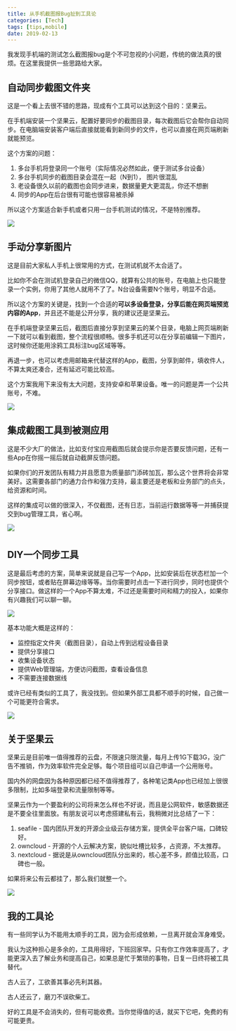 ```yaml
---
title: 从手机截图报Bug扯到工具论
categories: [Tech]
tags: [tips,mobile]
date: 2019-02-13
---
```


我发现手机端的测试怎么截图报bug是个不可忽视的小问题，传统的做法真的很烦。在这里我提供一些思路给大家。

<!-- more -->

## 自动同步截图文件夹

这是一个看上去很不错的思路，现成有个工具可以达到这个目的：坚果云。

在手机端安装一个坚果云，配置好要同步的截图目录，每次截图后它会帮你自动同步。在电脑端安装客户端后直接就能看到新同步的文件，也可以直接在网页端刷新就能预览。

这个方案的问题：
1.	多台手机将登录同一个账号（实际情况必然如此，便于测试多台设备）
2.	多台手机同步的截图目录会混在一起（N到1）， 图片很混乱
3.	老设备很久以前的截图也会同步进来，数据量更大更混乱，你还不想删
4.	同步的App在后台很有可能也很容易被杀掉

所以这个方案适合新手机或者只用一台手机测试的情况，不是特别推荐。

![](https://tobyqin.github.io/images/2019-02/201901051013491325.JPG)

## 手动分享新图片

这是目前大家私人手机上很常用的方式，在测试机就不太合适了。

比如你不会在测试机登录自己的微信QQ，就算有公共的账号，在电脑上也只能登录一个实例，你用了其他人就用不了了。N台设备需要N个账号，明显不合适。

所以这个方案的关键是，找到一个合适的**可以多设备登录，分享后能在网页端预览内容的App**，并且还不能是公开分享，我的建议还是坚果云。

在手机端登录坚果云后，截图后直接分享到坚果云的某个目录，电脑上网页端刷新一下就可以看到截图，整个流程很顺畅。很多手机还可以在分享前编辑一下图片，这时候你还能用涂鸦工具标注bug区域等等。

再退一步，也可以考虑用邮箱来代替这样的App，截图，分享到邮件，填收件人，不算太爽还凑合，还有延迟可能比较高。

这个方案我用下来没有太大问题，支持安卓和苹果设备。唯一的问题是弄一个公共账号，不难。

![](https://tobyqin.github.io/images/2019-02/201901051004382311.JPG)

## 集成截图工具到被测应用

这是不少大厂的做法，比如支付宝应用截图后就会提示你是否要反馈问题，还有一些App在你摇一摇后就自动截屏反馈问题。

如果你们的开发团队有精力并且愿意为质量部门添砖加瓦，那么这个世界将会非常美好。这需要各部门的通力合作和强力支持，最主要还是老板和业务部门的点头，给资源和时间。

这样的集成可以做的很深入，不仅截图，还有日志，当前运行数据等等一并捕获提交到bug管理工具，省心啊。

![](https://tobyqin.github.io/images/2019-02/4abeb57ffe.jpg)

## DIY一个同步工具

这是最后考虑的方案，简单来说就是自己写一个App，比如安装后在状态栏加一个同步按钮，或者贴在屏幕边缘等等。当你需要时点击一下进行同步，同时也提供个分享接口。做这样的一个App不算太难，不过还是需要时间和精力的投入，如果你有兴趣我们可以聊一聊。

![](https://tobyqin.github.io/images/2019-02/201901141355323283.png)

基本功能大概是这样的：

- 监控指定文件夹（截图目录），自动上传到远程设备目录
- 提供分享接口
- 收集设备状态
- 提供Web管理端，方便访问截图，查看设备信息
- 不需要连接数据线

或许已经有类似的工具了，我没找到。但如果外部工具都不顺手的时候，自己做一个可能更符合需求。

![](https://tobyqin.github.io/images/bee265372c.jpg)

## 关于坚果云

坚果云是目前唯一值得推荐的云盘，不限速只限流量，每月上传1G下载3G，没广告不推销，作为效率软件完全足够。每个项目组可以自己申请一个公用账号。

国内外的网盘因为各种原因都已经不值得推荐了，各种笔记类App也已经加上很很多限制，比如多端登录和流量限制等等。

坚果云作为一个要盈利的公司将来怎么样也不好说，而且是公网软件，敏感数据还是不要全往里面放。有朋友说可以考虑搭建私有云，我稍微对比总结了一下：

1. seafile - 国内团队开发的开源企业级云存储方案，提供全平台客户端，口碑较好。
2. owncloud - 开源的个人云解决方案，貌似吐槽比较多，占资源，不太推荐。
3. nextcloud - 据说是从owncloud团队分出来的，核心差不多，颜值比较高，口碑也一般。

如果将来公有云都挂了，那么我们就整一个。

![](https://tobyqin.github.io/images/201901051016009569.jpg)

## 我的工具论

有一些同学认为不能用太顺手的工具，因为会形成依赖，一旦离开就会浑身难受。

我认为这种担心是多余的，工具用得好，下班回家早。只有你工作效率提高了，才能更深入去了解业务和提高自己，如果总是忙于繁琐的事物，日复一日终将被工具替代。

古人云了，工欲善其事必先利其器。

古人还云了，磨刀不误砍柴工。

好的工具是不会消失的，但有可能收费。当你觉得值的话，就买下它吧，免费的有可能更贵。